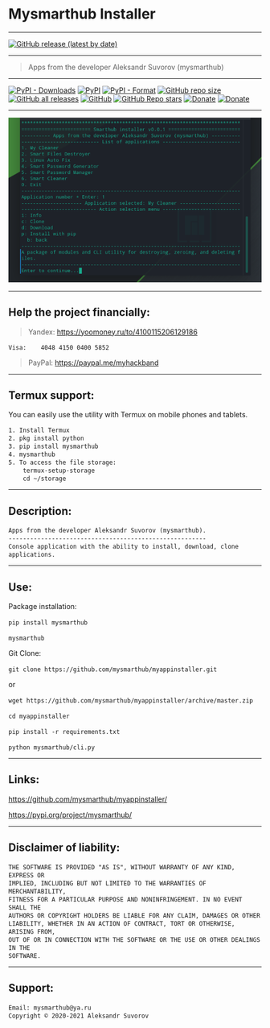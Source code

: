 Mysmarthub Installer
===
---
[![GitHub release (latest by date)](https://img.shields.io/github/v/release/mysmarthub/myappinstaller)](https://github.com/mysmarthub/myappinstaller/)

---
>Apps from the developer Aleksandr Suvorov (mysmarthub)

---
[![PyPI - Downloads](https://img.shields.io/pypi/dm/mysmarthub?label=pypi%20downloads)](https://pypi.org/project/mysmarthub/)
[![PyPI](https://img.shields.io/pypi/v/mysmarthub)](https://pypi.org/project/mysmarthub/)
[![PyPI - Format](https://img.shields.io/pypi/format/mysmarthub)](https://pypi.org/project/mysmarthub/)
[![GitHub repo size](https://img.shields.io/github/repo-size/mysmarthub/myappinstaller)](https://github.com/mysmarthub/myappinstaller/)
[![GitHub all releases](https://img.shields.io/github/downloads/mysmarthub/myappinstaller/total?label=github%20downloads)](https://github.com/mysmarthub/myappinstaller/)
[![GitHub](https://img.shields.io/github/license/mysmarthub/myappinstaller?style=flat-square)](https://github.com/mysmarthub/myappinstaller/)
[![GitHub Repo stars](https://img.shields.io/github/stars/mysmarthub/myappinstaller?style=social)](https://github.com/mysmarthub/myappinstaller)
[![Donate](https://img.shields.io/static/v1?label=donate&message=paypal&color=green)](https://paypal.me/myhackband)
[![Donate](https://img.shields.io/static/v1?label=donate&message=yandex&color=yellow)](https://yoomoney.ru/to/4100115206129186)

---

![Mycleaner](https://github.com/mysmarthub/myappinstaller/raw/master/images/myappinstaller_logo.png)

---
Help the project financially:
---
> Yandex: 
> https://yoomoney.ru/to/4100115206129186

    Visa:    4048 4150 0400 5852

>PayPal:
> https://paypal.me/myhackband


---
Termux support:
---

You can easily use the utility with Termux
on mobile phones and tablets.

    1. Install Termux
    2. pkg install python
    3. pip install mysmarthub
    4. mysmarthub
    5. To access the file storage:
        termux-setup-storage
        cd ~/storage

---
Description:
---
    Apps from the developer Aleksandr Suvorov (mysmarthub).
    -------------------------------------------------------
    Console application with the ability to install, download, clone applications.

---
Use:
---

Package installation:

`pip install mysmarthub`

`mysmarthub`

Git Clone:

`git clone https://github.com/mysmarthub/myappinstaller.git`

or 

`wget https://github.com/mysmarthub/myappinstaller/archive/master.zip`

`cd myappinstaller`

`pip install -r requirements.txt`

`python mysmarthub/cli.py`

---
Links:
---

https://github.com/mysmarthub/myappinstaller/

https://pypi.org/project/mysmarthub/

---
Disclaimer of liability:
---
    THE SOFTWARE IS PROVIDED "AS IS", WITHOUT WARRANTY OF ANY KIND, EXPRESS OR
    IMPLIED, INCLUDING BUT NOT LIMITED TO THE WARRANTIES OF MERCHANTABILITY,
    FITNESS FOR A PARTICULAR PURPOSE AND NONINFRINGEMENT. IN NO EVENT SHALL THE
    AUTHORS OR COPYRIGHT HOLDERS BE LIABLE FOR ANY CLAIM, DAMAGES OR OTHER
    LIABILITY, WHETHER IN AN ACTION OF CONTRACT, TORT OR OTHERWISE, ARISING FROM,
    OUT OF OR IN CONNECTION WITH THE SOFTWARE OR THE USE OR OTHER DEALINGS IN THE
    SOFTWARE.

---
Support:
---
    Email: mysmarthub@ya.ru
    Copyright © 2020-2021 Aleksandr Suvorov

